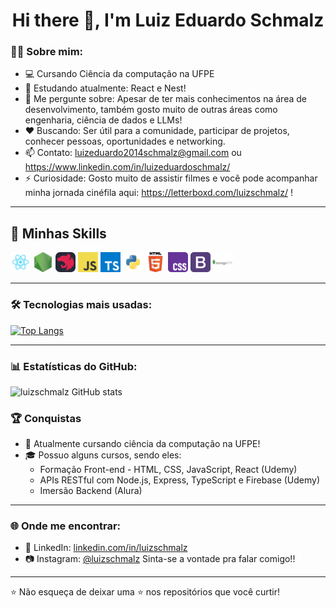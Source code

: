 <h1 align="center">Hi there 👋, I'm Luiz Eduardo Schmalz</h1>

### 👨‍💻 Sobre mim:

- 💻 Cursando Ciência da computação na UFPE
- 🌱 Estudando atualmente: React e Nest!
- 💬 Me pergunte sobre: Apesar de ter mais conhecimentos na área de desenvolvimento, também gosto muito de outras áreas como engenharia, ciência de dados e LLMs!
- ❤️ Buscando: Ser útil para a comunidade, participar de projetos, conhecer pessoas, oportunidades e networking.
- 📫 Contato: luizeduardo2014schmalz@gmail.com ou https://www.linkedin.com/in/luizeduardoschmalz/
- ⚡ Curiosidade: Gosto muito de assistir filmes e você pode acompanhar minha jornada cinéfila aqui: https://letterboxd.com/luizschmalz/ !

---

## 🚀 Minhas Skills

<code><img height="32" src="https://raw.githubusercontent.com/github/explore/80688e429a7d4ef2fca1e82350fe8e3517d3494d/topics/react/react.png" alt="React"/></code>
<code><img height="32" src="https://raw.githubusercontent.com/github/explore/80688e429a7d4ef2fca1e82350fe8e3517d3494d/topics/nodejs/nodejs.png" alt="Nodejs"/></code>
<code><img height="32" src="./NestJS-Dark.svg" alt="Nest"/></code>
<code><img height="32" src="https://raw.githubusercontent.com/github/explore/80688e429a7d4ef2fca1e82350fe8e3517d3494d/topics/javascript/javascript.png" alt="Javascript"/></code>
<code><img height="32" src="https://raw.githubusercontent.com/github/explore/80688e429a7d4ef2fca1e82350fe8e3517d3494d/topics/typescript/typescript.png" alt="Typescript"/></code>
<code><img height="32" src="https://raw.githubusercontent.com/github/explore/80688e429a7d4ef2fca1e82350fe8e3517d3494d/topics/python/python.png" alt="Python"/></code>
<code><img height="32" src="https://raw.githubusercontent.com/github/explore/80688e429a7d4ef2fca1e82350fe8e3517d3494d/topics/html/html.png" alt="HTML5"/></code>
<code><img height="32" src="https://raw.githubusercontent.com/github/explore/80688e429a7d4ef2fca1e82350fe8e3517d3494d/topics/css/css.png" alt="CSS"/></code>
<code><img height="32" src="https://raw.githubusercontent.com/github/explore/80688e429a7d4ef2fca1e82350fe8e3517d3494d/topics/bootstrap/bootstrap.png" alt="Bootstrap"/></code>
<code><img height="32" src="https://raw.githubusercontent.com/github/explore/80688e429a7d4ef2fca1e82350fe8e3517d3494d/topics/mongodb/mongodb.png" alt="MongoDB"/></code>

---

### 🛠️ Tecnologias mais usadas:

[![Top Langs](https://github-readme-stats.vercel.app/api/top-langs/?username=luizschmalz&layout=compact&langs_count=8&theme=tokyonight)](https://github.com/luizschmalz)

---

### 📊 Estatísticas do GitHub:

![luizschmalz GitHub stats](https://github-readme-stats.vercel.app/api?username=luizschmalz&show_icons=true&theme=tokyonight)


### 🏆 Conquistas

- 🥇 Atualmente cursando ciência da computação na UFPE!
- 🎓 Possuo alguns cursos, sendo eles:
    - Formação Front-end - HTML, CSS, JavaScript, React (Udemy)
    - APIs RESTful com Node.js, Express, TypeScript e Firebase (Udemy)
    - Imersão Backend (Alura)

---

### 🌐 Onde me encontrar:

- 💼 LinkedIn: [linkedin.com/in/luizschmalz](https://linkedin.com/in/luizschmalz)
- 📷 Instagram: [@luizschmalz](https://instagram.com/luizschmalz)
  Sinta-se a vontade pra falar comigo!!

---


⭐️ Não esqueça de deixar uma ⭐ nos repositórios que você curtir!
